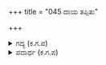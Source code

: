 +++
title = "045 ದಾಯ ತಪ್ಪಿತು"

+++

<details><summary>ಗದ್ಯ (ಕ.ಗ.ಪ) </summary>

45. ಗರ್ವಿತರ ಆಟದ ಗರ ತಪ್ಪಿತು. ಕಾಮುಕರ ನೋಟದ ಸಂಭ್ರಮ ಕೆಟ್ಟಿತು. ವಿಲಾಸಿಗಳ ಸೇರಿಕೆ ಹಿಮ್ಮೆಟ್ಟಿದುದು. ಮನ್ಮಥನ ಬಾಣದ ಪೆಟ್ಟಿಗೆ ಧೈರ್ಯದ ತೀವ್ರತೆ ಗಾಯಗೊಂಡಿತು.   ಶ್ರೇಷ್ಠಳಾದ ವಿಶಾಲಕಣ್ಣುಳ್ಳ ಸುಂದರಿಯನ್ನು  ಸೇರುವ ಚೆಲುವ ರಾಜರುಗಳ ಬಯಕೆ ಮತ್ತೆ ಹೆಚ್ಚಿತು .
</details>

<details><summary>ಪದಾರ್ಥ (ಕ.ಗ.ಪ) </summary>

ದಾಯ-ಗರ, ವಿಡಾಯ-ಸಂಭ್ರಮ, ನವಾಯಿಕಾರರು-ವಿಲಾಸಿಗಳು, ಧೃತಿ-ಧೈರ್ಯ, ಘಾಟ-ತೀವ್ರತೆ, ವರ-ಶ್ರೇಷ್ಠ, ಆಯತಾಕ್ಷಿ-ವಿಶಾಲವಾದ ಕಣ್ಣುಳ್ಳವಳು, ಚದುರ-ಚೆಲುವ, ಕೂಟ-ಸೇರಿಕೆ, ಎಳಸು-ಬಯಸು
</details>
